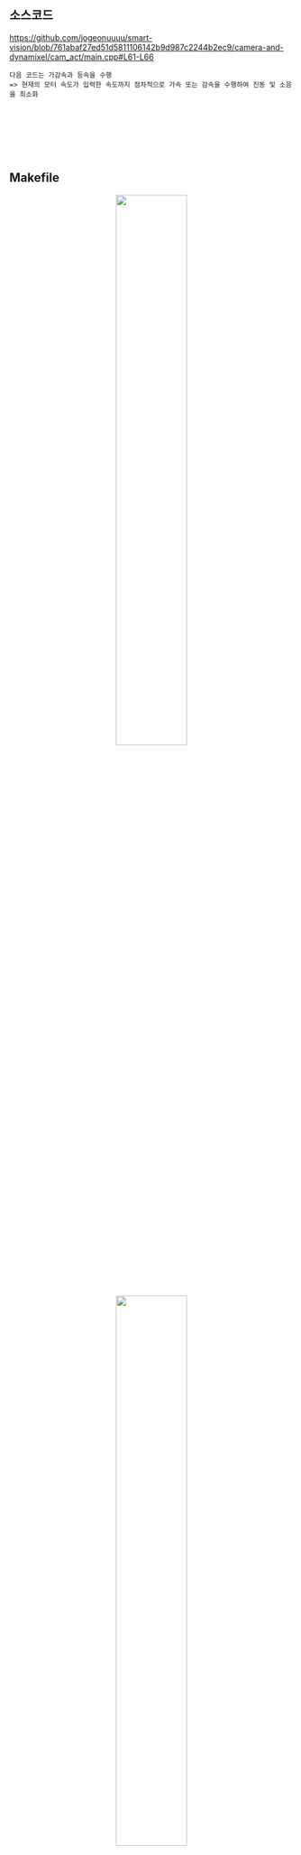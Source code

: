소스코드
----
 https://github.com/jogeonuuuu/smart-vision/blob/761abaf27ed51d5811106142b9d987c2244b2ec9/camera-and-dynamixel/cam_act/main.cpp#L61-L66
 ```
 다음 코드는 가감속과 등속을 수행
 => 현재의 모터 속도가 입력한 속도까지 점차적으로 가속 또는 감속을 수행하여 진동 및 소음을 최소화
 ```


<br/><br/><br/><br/><br/>


Makefile
----
<p align="center">
<img src="https://github.com/user-attachments/assets/2630bf1a-b455-4bde-912d-f4c02d6b84d6" width="50%" height="50%"/>
<img src="https://github.com/user-attachments/assets/1fbce266-5b28-4726-8d9e-787ea6671a99" width="50%" height="50%"/>
</p>


https://github.com/jogeonuuuu/smart-vision/blob/4441b05cd43aafd5ccb6ef5e6a42592b6376f7b9/cam-act/Makefile#L1-L18
- **Line 3** & **Line 4** :
  - **표준 라이브러리**가 아닌 **사용자 라이브러리**를 사용하기 위해서는 GCC 명령어 설정이 필요
    ``` c++
    <GCC 명령어 옵션>
    
    - I<header_dir> : 사용자 라이브러리의 헤더파일 경로 지정 (선행처리 단계)
    - l<lib_name> : 라이브러리 (목적)파일
    - L<lib_dir(path)> : 라이브러리 (목적)파일 경로
                         동적라이브러리(so) 경로는 라이브러리 설치시 /usr/lib 아래에 설치됨
                         운영체제 설정파일(/etc/ld.so.conf)에 경로가 저장되어 설정이 필요없음
                         -lrt 옵션 : 실시간 기능을 제공하는 'librt' 라이브러리를 링크하는 옵션 
    ```
    [시스템 설정 파일(/etc/ld.so.conf)](https://blog.naver.com/demonic3540/222396863191)

  - **pkg-config :** 헤더파일경로, 라이브러리 파일을 자동으로 찾아주는 명령어
    ```
    - 설치된 라이브러리 목록 : --list-all
    - 헤더파일 경로 : --cflags
    - 라이브러리 파일 : --libs
    ```
  - 컴파일러가 헤더파일 경로, 라이브러리 목적파일 및 경로를 모르기 때문에 직접 설정을 해주는 것

<br/>

- **Line 9~10** : 
  - 실행파일(TARGET)을 만드는 규칙(Rule) -> **링크 규칙**
  - Makefile의 첫번째 Rule이 실행파일을 생성하는 것이어야 함
  - 실행파일을 만들기위한 목적파일이 없을 때 컴파일 규칙이 먼저 실행됨

<br/>

- **Line 11~14** : 목적파일(OBJS)을 만드는 규칙(Rule) -> **컴파일 규칙**

<br/>

- **Line 16~18** : 'clean'은 파일이 아님. target을 만들기위한 prerequisites(필요항목)이 되는 오류를 방지하기위해 명시


<br/><br/><br/><br/><br/>


실행결과
----
https://github.com/user-attachments/assets/87723293-bbed-4f0b-8059-282dafb4a0aa
